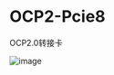 # OCP2-Pcie8
OCP2.0转接卡

![image](https://github.com/Turnedback/OCP2-Pcie8/raw/master/img/1587116753218.jpg)

